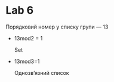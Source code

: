 # Lab 6

Порядковий номер у списку групи — 13

- 13mod2 = 1
 
   Set

- 13mod3=1

    Однозв’язний список

